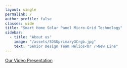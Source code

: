 ```yaml
---
layout: single
permalink: /
author_profile: false
classes: wide
title: "Smart Home Solar Panel Micro-Grid Technology"
sidebar:
  - title: "About us"
    image: "/assets/SDSUprimary3Crgb.jpg"
    text: "Senior Design Team Helios<br />New Line"
---
```



[Our Video Presentation](https://google.com)





